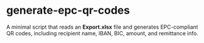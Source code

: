 # generate-epc-qr-codes
A minimal script that reads an **Export.xlsx** file and generates EPC-compliant QR codes, including recipient name, IBAN, BIC, amount, and remittance info.

